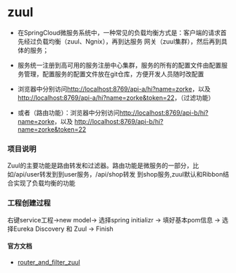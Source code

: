 # zuul
* 在SpringCloud微服务系统中，一种常见的负载均衡方式是：客户端的请求首先经过负载均衡（zuul、Ngnix），再到达服务
网关（zuul集群），然后再到具体的服务；

* 服务统一注册到高可用的服务注册中心集群，服务的所有的配置文件由配置服务管理，配置服务的配置文件放在git仓库，方便开发人员随时改配置

* 浏览器中分别访问[http://localhost:8769/api-a/hi?name=zorke](http://localhost:8769/api-a/hi?name=zorke)，以及
[http://localhost:8769/api-a/hi?name=zorke&token=22](http://localhost:8769/api-a/hi?name=zorke&token=22)，（过滤功能）

* 或者（路由功能）：浏览器中分别访问[http://localhost:8769/api-b/hi?name=zorke](http://localhost:8769/api-a/hi?name=zorke)，以及
[http://localhost:8769/api-b/hi?name=zorke&token=22](http://localhost:8769/api-a/hi?name=zorke&token=22)

### 项目说明
Zuul的主要功能是路由转发和过滤器。路由功能是微服务的一部分，比如/api/user转发到到user服务，/api/shop转发
到shop服务,zuul默认和Ribbon结合实现了负载均衡的功能

### 工程创建过程
右键service工程->new model-> 选择spring initializr -> 填好基本pom信息 -> 选择Eureka Discovery 和 Zuul -> Finish

#### 官方文档
* [router_and_filter_zuul](http://projects.spring.io/spring-cloud/spring-cloud.html#_router_and_filter_zuul)



